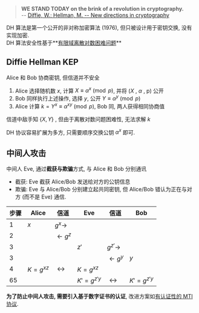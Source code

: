 > **WE STAND TODAY on the brink of a revolution in cryptography.**  
> -- [Diffie, W.; Hellman, M. -- New directions in cryptography](https://drive.google.com/open?id=1ROHVZjHb6rskYYETAOaYdIpj7cqmszsX)

DH 算法是第一个公开的非对称加密算法 (1976), 但只被设计用于密钥交换, 没有实现加密.   
DH 算法安全性基于**[有限域离散对数困难问题](../../../Math/数论/欧拉定理.md)**

## Diffie Hellman KEP

Alice 和 Bob 协商密钥, 但信道并不安全  

1. Alice 选择随机数 $x$,  计算 $X\equiv\alpha^{x}\pmod p$, 并将 ${} (X\text{ , }\alpha\text{ , p}) {}$ 公开
2. Bob 同样执行上述操作, 选择 $y$, 公开 ${} Y\equiv\alpha^{y}\pmod p {}$
3. Alice 计算 $k=Y^{x}\equiv\alpha^{xy}\pmod p$, Bob 同, 两人获得相同协商值

信道中敌手知 ${} \{X, Y\} {}$ , 但由于离散对数问题困难性, 无法求解 $k$

DH 协议容易扩展为多方, 只需要顺序交换公钥 $\alpha^{x}$ 即可.

## 中间人攻击

中间人 Eve, 通过**截获与欺骗**方式, 与 Alice 和 Bob 分别通讯  

- 截获: Eve 截获 Alice/Bob 发送给对方的公钥信息
- 欺骗: Eve 与 Alice/Bob 分别建立起共同密钥, 但 Alice/Bob 错认为正在与对方 (而不是 Eve) 通信.

| 步骤 | Alice      | 信道                        | Eve         | 信道                        | Bob         |
| ---- | ---------- | --------------------------- | ----------- | --------------------------- | ----------- |
| 1    | $x$        | $g^{x}\to$                  |             |                             |             |
| 2    |            | $\leftarrow g^{z}$          |         |                 |             |
| 3    |            |                             | $z'$        | $g^{z'}\to$                            |             |
| 3    |            |                             |             | $\leftarrow g^{y}$          | $y$          |
| 4    | $K=g^{xz}$ | ${} \longleftrightarrow {}$ | $K=g^{xz}$  |                             |             |
| 65   |            |                             | ${} K'=g^{z'y} {}$ | ${} \longleftrightarrow {}$ | $K'=g^{z'y}$ |

**为了防止中间人攻击, 需要引入基于数字证书的认证**, 改进方案如[有认证性的 MTI 协议](../安全协议/认证的密钥协商协议/基于公钥的认证密钥协商.md).
